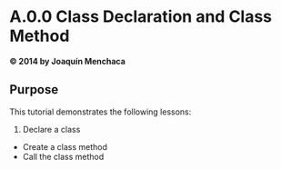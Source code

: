 # A.0.0 Class Declaration and Class Method
**© 2014 by Joaquín Menchaca**

## Purpose

This tutorial demonstrates the following lessons:

 1. Declare a class
 * Create a class method
 * Call the class method
